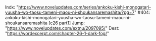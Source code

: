 Indx: "https://www.novelupdates.com/series/ankoku-kishi-monogatari-yuusha-wo-taosu-tameni-maou-ni-shoukansaremashita/?pg=7"
#404: ankoku-kishi-monogatari-yuusha-wo-taosu-tameni-maou-ni-shoukansaremashita [c26 part1]
Jump: "https://www.novelupdates.com/extnu/2097095/"
Dest: "https://wordexcerpt.com/chapter-26-1-dark-fog/"